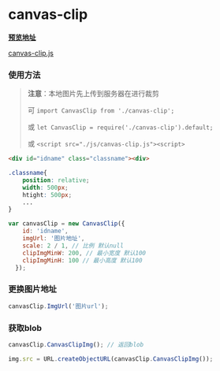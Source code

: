 # canvas-clip

[**预览地址**](https://jiewj.github.io/canvas-clip/)

[canvas-clip.js](./dist/js/)

### 使用方法

> **注意**：本地图片先上传到服务器在进行裁剪
>
> 可 `import CanvasClip from './canvas-clip';`
>
> 或 `let CanvasClip = require('./canvas-clip').default;`
>
> 或 `<script src="./js/canvas-clip.js"><script>`

``` html
<div id="idname" class="classname"><div>
```

``` css
.classname{
    position: relative;
    width: 500px;
    htight: 500px;
    ...
}
```

``` javascript
var canvasClip = new CanvasClip({
    id: 'idname',
    imgUrl: '图片地址',
    scale: 2 / 1, // 比例 默认null
    clipImgMinW: 200, // 最小宽度 默认100
    clipImgMinH: 100 // 最小高度 默认100
  });
```

### 更换图片地址
``` javascript
canvasClip.ImgUrl('图片url');
```

### 获取blob
``` javascript
canvasClip.CanvasClipImg(); // 返回blob

img.src = URL.createObjectURL(canvasClip.CanvasClipImg());
```